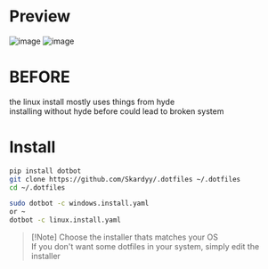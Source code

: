 # Preview  

![image](https://github.com/user-attachments/assets/a8d38226-fb17-46fe-a335-8305e39379e3)
![image](https://github.com/user-attachments/assets/35cf50e0-8388-48ab-9e30-037c88cd2219)

# BEFORE
the linux install mostly uses things from hyde  
installing without hyde before could lead to broken system

# Install  
```sh
pip install dotbot
git clone https://github.com/Skardyy/.dotfiles ~/.dotfiles
cd ~/.dotfiles

sudo dotbot -c windows.install.yaml
or ~
dotbot -c linux.install.yaml
``` 
> \[!Note]
> Choose the installer thats matches your OS  
> If you don't want some dotfiles in your system, simply edit the installer  

